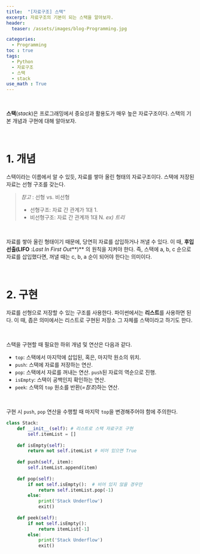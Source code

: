 ```yaml
---
title:  "[자료구조] 스택"
excerpt: 자료구조의 기본이 되는 스택을 알아보자.
header:
  teaser: /assets/images/blog-Programming.jpg

categories:
  - Programming
toc : true
tags:
  - Python
  - 자료구조
  - 스택
  - stack
use_math : True
---
```


<br>

 **스택**(*stack*)은 프로그래밍에서 중요성과 활용도가 매우 높은 자료구조이다.  스택의 기본 개념과 구현에 대해 알아보자.

<br>

# 1. 개념

 

 스택이라는 이름에서 알 수 있듯, 자료를 쌓아 올린 형태의 자료구조이다. 스택에 저장된 자료는 선형 구조를 갖는다.

> *참고* : 선형 vs. 비선형
>
> * 선형구조: 자료 간 관계가 1대 1.
> * 비선형구조: 자료 간 관계까 1대 N. *ex) 트리*

<br>

 자료를 쌓아 올린 형태이기 때문에, 당연히 자료를 삽입하거나 꺼낼 수 있다. 이 때, **후입선출(LIFO** :*Last In First Out***)** 의 원칙을 지켜야 한다. 즉, 스택에 a, b, c 순으로 자료를 삽입했다면, 꺼낼 때는 c, b, a 순이 되어야 한다는 의미이다.

<br>

# 2. 구현

 자료를 선형으로 저장할 수 있는 구조를 사용한다. 파이썬에서는 **리스트**를 사용하면 된다. 이 때, 좁은 의미에서는 리스트로 구현된 저장소 그 자체를 스택이라고 하기도 한다. 

<br>

 스택을 구현할 때 필요한 하위 개념 및 연산은 다음과 같다.

* `top`: 스택에서 마지막에 삽입된, 혹은, 마지막 원소의 위치.
* `push`: 스택에 자료를 저장하는 연산.
* `pop`: 스택에서 자료를 꺼내는 연산. `push`된 자료의 역순으로 진행.
* `isEmpty`: 스택이 공백인지 확인하는 연산.
* `peek`: 스택의 `top` 원소를 반환(*=참조*)하는 연산.

<br>

 구현 시 `push`, `pop` 연산을 수행할 때 마지막 `top`을 변경해주어야 함에 주의한다.

```python
class Stack:
    def __init__(self): # 리스트로 스택 자료구조 구현
        self.itemList = []
    
    def isEmpty(self):
        return not self.itemList # 비어 있으면 True
        
    def push(self, item):
        self.itemList.append(item)
    
    def pop(self):
        if not self.isEmpty():  # 비어 있지 않을 경우만
            return self.itemList.pop(-1)
        else:
            print('Stack Underflow')
            exit()    
    
    def peek(self):
        if not self.isEmpty():
            return itemList[-1]
        else:
            print('Stack Underflow')
            exit()            
```

